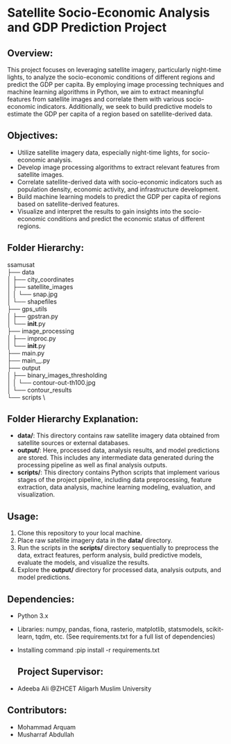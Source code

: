 # Satellite Socio-Economic Analysis and GDP Prediction Project

## Overview:
This project focuses on leveraging satellite imagery, particularly night-time lights, to analyze the socio-economic conditions of different regions and predict the GDP per capita. By employing image processing techniques and machine learning algorithms in Python, we aim to extract meaningful features from satellite images and correlate them with various socio-economic indicators. Additionally, we seek to build predictive models to estimate the GDP per capita of a region based on satellite-derived data.

## Objectives:
- Utilize satellite imagery data, especially night-time lights, for socio-economic analysis.
- Develop image processing algorithms to extract relevant features from satellite images.
- Correlate satellite-derived data with socio-economic indicators such as population density, economic activity, and infrastructure development.
- Build machine learning models to predict the GDP per capita of regions based on satellite-derived features.
- Visualize and interpret the results to gain insights into the socio-economic conditions and predict the economic status of different regions.

## Folder Hierarchy:
ssamusat \
├── data \
│   ├── city_coordinates \
│   ├── satellite_images \
│   │   └── snap.jpg \
│   └── shapefiles \
├── gps_utils \
│   ├── gpstran.py \
│   └── __init__.py \
├── image_processing \
│   ├── improc.py \
│   └── __init__.py \
├── main.py \
├── main__.py \
├── output \
│   ├── binary_images_thresholding \
│   │   └── contour-out-th100.jpg \
│   └── contour_results \
└── scripts \


## Folder Hierarchy Explanation:

- **data/**: This directory contains raw satellite imagery data obtained from satellite sources or external databases.
- **output/**: Here, processed data, analysis results, and model predictions are stored. This includes any intermediate data generated during the processing pipeline as well as final analysis outputs.
- **scripts/**: This directory contains Python scripts that implement various stages of the project pipeline, including data preprocessing, feature extraction, data analysis, machine learning modeling, evaluation, and visualization.

## Usage:

1. Clone this repository to your local machine.
2. Place raw satellite imagery data in the **data/** directory.
3. Run the scripts in the **scripts/** directory sequentially to preprocess the data, extract features, perform analysis, build predictive models, evaluate the models, and visualize the results.
4. Explore the **output/** directory for processed data, analysis outputs, and model predictions.

## Dependencies:

- Python 3.x
- Libraries: numpy, pandas, fiona, rasterio, matplotlib, statsmodels, scikit-learn, tqdm, etc. (See requirements.txt for a full list of dependencies)
- Installing command :pip install -r requirements.txt



  ## Project Supervisor:
- Adeeba Ali @ZHCET Aligarh Muslim University

## Contributors:

- Mohammad Arquam 
- Musharraf Abdullah

